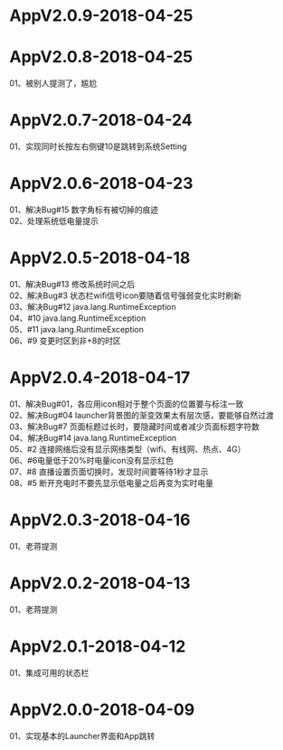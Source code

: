 


# AppV2.0.9-2018-04-25    



# AppV2.0.8-2018-04-25    
01、被别人提测了，尴尬



# AppV2.0.7-2018-04-24        
01、实现同时长按左右侧键10是跳转到系统Setting       



# AppV2.0.6-2018-04-23
01、解决Bug#15 数字角标有被切掉的痕迹   
02、处理系统低电量提示          



# AppV2.0.5-2018-04-18
01、解决Bug#13  修改系统时间之后         
02、解决Bug#3 状态栏wifi信号icon要随着信号强弱变化实时刷新    
03、解决Bug#12 java.lang.RuntimeException            
04、#10 java.lang.RuntimeException    
05、#11 java.lang.RuntimeException    
06、#9 变更时区到非+8的时区  



# AppV2.0.4-2018-04-17
01、解决Bug#01，各应用icon相对于整个页面的位置要与标注一致     
02、解决Bug#04 launcher背景图的渐变效果太有层次感，要能够自然过渡     
03、解决Bug#7 页面标题过长时，要隐藏时间或者减少页面标题字符数    
04、解决Bug#14 java.lang.RuntimeException   
05、#2 连接网络后没有显示网络类型（wifi、有线网、热点、4G）    
06、#6电量低于20%时电量icon没有显示红色     
07、#8 直播设置页面切换时，发现时间要等待1秒才显示    
08、#5 断开充电时不要先显示低电量之后再变为实时电量    



# AppV2.0.3-2018-04-16
01、老蒋提测



# AppV2.0.2-2018-04-13
01、老蒋提测
        
        
        
# AppV2.0.1-2018-04-12
01、集成可用的状态栏



# AppV2.0.0-2018-04-09
01、实现基本的Launcher界面和App跳转
    
    
    
